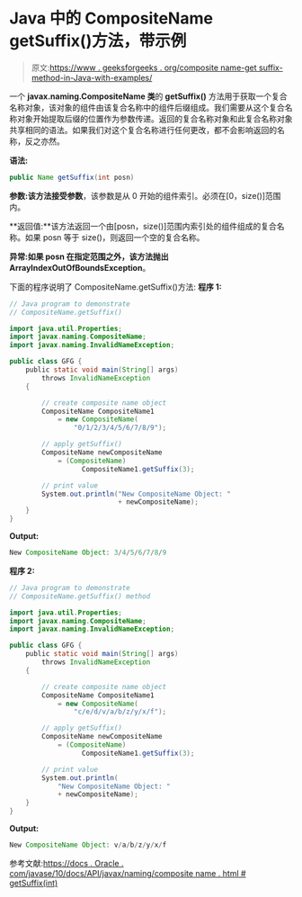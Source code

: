 # Java 中的 CompositeName getSuffix()方法，带示例

> 原文:[https://www . geeksforgeeks . org/composite name-get suffix-method-in-Java-with-examples/](https://www.geeksforgeeks.org/compositename-getsuffix-method-in-java-with-examples/)

一个 **javax.naming.CompositeName 类**的 **getSuffix()** 方法用于获取一个复合名称对象，该对象的组件由该复合名称中的组件后缀组成。我们需要从这个复合名称对象开始提取后缀的位置作为参数传递。返回的复合名称对象和此复合名称对象共享相同的语法。如果我们对这个复合名称进行任何更改，都不会影响返回的名称，反之亦然。

**语法:**

```java
public Name getSuffix(int posn)

```

**参数:**该方法接受**参数**，该参数是从 0 开始的组件索引。必须在[0，size()]范围内。

**返回值:**该方法返回一个由[posn，size()]范围内索引处的组件组成的复合名称。如果 posn 等于 size()，则返回一个空的复合名称。

**异常:**如果 posn 在指定范围之外，该方法抛出**ArrayIndexOutOfBoundsException**。

下面的程序说明了 CompositeName.getSuffix()方法:
**程序 1:**

```java
// Java program to demonstrate
// CompositeName.getSuffix()

import java.util.Properties;
import javax.naming.CompositeName;
import javax.naming.InvalidNameException;

public class GFG {
    public static void main(String[] args)
        throws InvalidNameException
    {

        // create composite name object
        CompositeName CompositeName1
            = new CompositeName(
                "0/1/2/3/4/5/6/7/8/9");

        // apply getSuffix()
        CompositeName newCompositeName
            = (CompositeName)
                  CompositeName1.getSuffix(3);

        // print value
        System.out.println("New CompositeName Object: "
                           + newCompositeName);
    }
}
```

**Output:**

```java
New CompositeName Object: 3/4/5/6/7/8/9

```

**程序 2:**

```java
// Java program to demonstrate
// CompositeName.getSuffix() method

import java.util.Properties;
import javax.naming.CompositeName;
import javax.naming.InvalidNameException;

public class GFG {
    public static void main(String[] args)
        throws InvalidNameException
    {

        // create composite name object
        CompositeName CompositeName1
            = new CompositeName(
                "c/e/d/v/a/b/z/y/x/f");

        // apply getSuffix()
        CompositeName newCompositeName
            = (CompositeName)
                  CompositeName1.getSuffix(3);

        // print value
        System.out.println(
            "New CompositeName Object: "
            + newCompositeName);
    }
}
```

**Output:**

```java
New CompositeName Object: v/a/b/z/y/x/f

```

参考文献:[https://docs . Oracle . com/javase/10/docs/API/javax/naming/composite name . html # getSuffix(int)](https://docs.oracle.com/javase/10/docs/api/javax/naming/CompositeName.html#getSuffix(int))
